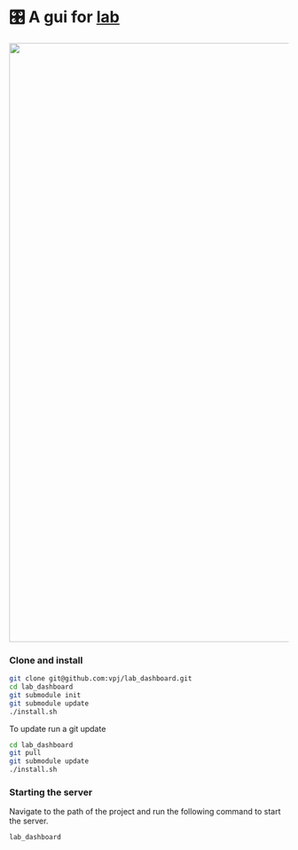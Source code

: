# 🎛 A gui for [lab](https://github.com/vpj/lab)

<p align="center">
  <img style="max-width:100%;" src="https://github.com/vpj/lab_dashboard/blob/master/images/dashboard.png?raw=true" width="1080" title="Logo">
</p>

### Clone and install

```bash
git clone git@github.com:vpj/lab_dashboard.git
cd lab_dashboard
git submodule init
git submodule update
./install.sh
```

To update run a git update

```bash
cd lab_dashboard
git pull
git submodule update
./install.sh
```

### Starting the server

Navigate to the path of the project and run the following command to start the server.

```bash
lab_dashboard
```
